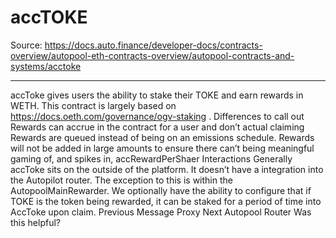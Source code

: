 # accTOKE

Source: https://docs.auto.finance/developer-docs/contracts-overview/autopool-eth-contracts-overview/autopool-contracts-and-systems/acctoke

---

accToke gives users the ability to stake their TOKE and earn rewards in WETH. This contract is largely based on
https://docs.oeth.com/governance/ogv-staking
.
Differences to call out
Rewards can accrue in the contract for a user and don’t actual claiming
Rewards are queued instead of being on an emissions schedule. Rewards will not be added in large amounts to ensure there can’t being meaningful gaming of, and spikes in,
accRewardPerShaer
Interactions
Generally accToke sits on the outside of the platform. It doesn’t have a integration into the Autopilot router. The exception to this is within the AutopoolMainRewarder. We optionally have the ability to configure that if TOKE is the token being rewarded, it can be staked for a period of time into AccToke upon claim.
Previous
Message Proxy
Next
Autopool Router
Was this helpful?